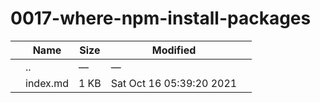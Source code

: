 # 0017-where-npm-install-packages

<table><thead><tr class="header"><th></th><th>Name</th><th>Size</th><th>Modified</th><th></th></tr></thead><tbody><tr class="odd"><td></td><td><span class="goup">..</span></td><td>—</td><td>—</td><td></td></tr><tr class="even"><td></td><td><span class="name">index.md</span></td><td>1 KB</td><td>Sat Oct 16 05:39:20 2021</td><td></td></tr></tbody></table>
